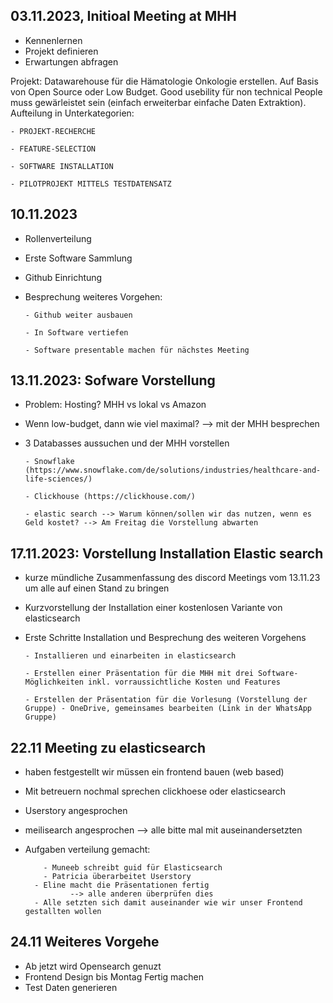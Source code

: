 ## 03.11.2023, Initioal Meeting at MHH
  - Kennenlernen
  - Projekt definieren
  - Erwartungen abfragen

Projekt:
  Datawarehouse für die Hämatologie Onkologie erstellen. Auf Basis von Open Source oder Low Budget. Good usebility für non technical People muss gewärleistet sein (einfach erweiterbar einfache Daten Extraktion).
  Aufteilung in Unterkategorien:
  
    - PROJEKT-RECHERCHE

    - FEATURE-SELECTION

    - SOFTWARE INSTALLATION
    
    - PILOTPROJEKT MITTELS TESTDATENSATZ


## 10.11.2023
  - Rollenverteilung
  - Erste Software Sammlung
  - Github Einrichtung
  - Besprechung weiteres Vorgehen:

        - Github weiter ausbauen

        - In Software vertiefen

        - Software presentable machen für nächstes Meeting


## 13.11.2023: Sofware Vorstellung
- Problem: Hosting? MHH vs lokal vs Amazon

- Wenn low-budget, dann wie viel maximal? --> mit der MHH besprechen

- 3 Databasses aussuchen und der MHH vorstellen

      - Snowflake (https://www.snowflake.com/de/solutions/industries/healthcare-and-life-sciences/)
    
      - Clickhouse (https://clickhouse.com/)
    
      - elastic search --> Warum können/sollen wir das nutzen, wenn es Geld kostet? --> Am Freitag die Vorstellung abwarten


## 17.11.2023: Vorstellung Installation Elastic search
- kurze mündliche Zusammenfassung des discord Meetings vom 13.11.23 um alle auf einen Stand zu bringen

- Kurzvorstellung der Installation einer kostenlosen Variante von elasticsearch

- Erste Schritte Installation und Besprechung des weiteren Vorgehens

      - Installieren und einarbeiten in elasticsearch
  
      - Erstellen einer Präsentation für die MHH mit drei Software-Möglichkeiten inkl. vorraussichtliche Kosten und Features
    
      - Erstellen der Präsentation für die Vorlesung (Vorstellung der Gruppe) - OneDrive, gemeinsames bearbeiten (Link in der WhatsApp Gruppe)



## 22.11 Meeting zu elasticsearch

- haben festgestellt wir müssen ein frontend bauen (web based)
- Mit betreuern nochmal sprechen clickhoese oder elasticsearch
- Userstory angesprochen
- meilisearch angesprochen --> alle bitte mal mit auseinandersetzten
- Aufgaben verteilung gemacht:
  
		  - Muneeb schreibt guid für Elasticsearch
		  - Patricia überarbeitet Userstory
	  	- Eline macht die Präsentationen fertig
			    --> alle anderen überprüfen dies
	  	- Alle setzten sich damit auseinander wie wir unser Frontend gestallten wollen
    

## 24.11 Weiteres Vorgehe

- Ab jetzt wird Opensearch genuzt
- Frontend Design bis Montag Fertig machen
- Test Daten generieren
